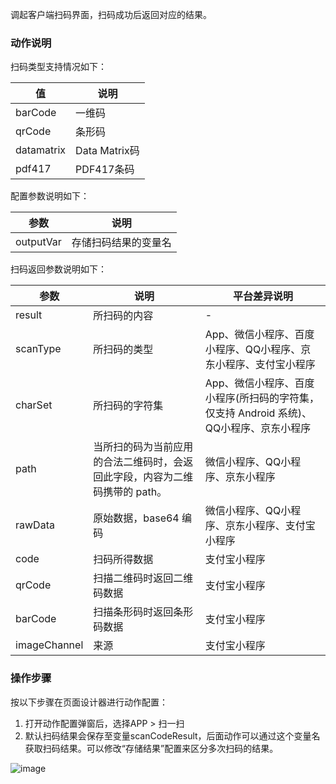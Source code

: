 
调起客户端扫码界面，扫码成功后返回对应的结果。

### 动作说明

扫码类型支持情况如下：

|  值   | 说明  |
|  ----  | ----  |
| barCode  | 一维码 |
| qrCode  | 条形码 |
| datamatrix  | Data Matrix码 |
| pdf417  | PDF417条码 |

配置参数说明如下：

| 参数	| 说明	|
|  ----  | ----  |
| outputVar	| 存储扫码结果的变量名|

扫码返回参数说明如下：

| 参数	| 说明	| 平台差异说明 |
|  ----  | ----  | ----  |
| result	| 所扫码的内容|	  -  |
| scanType	| 所扫码的类型	| App、微信小程序、百度小程序、QQ小程序、京东小程序、支付宝小程序 |
| charSet	| 所扫码的字符集	| App、微信小程序、百度小程序(所扫码的字符集，仅支持 Android 系统)、QQ小程序、京东小程序 |
| path	| 当所扫的码为当前应用的合法二维码时，会返回此字段，内容为二维码携带的 path。	| 微信小程序、QQ小程序、京东小程序 |
| rawData	| 原始数据，base64 编码	| 微信小程序、QQ小程序、京东小程序、支付宝小程序|
| code	| 扫码所得数据	|支付宝小程序 |
| qrCode	| 扫描二维码时返回二维码数据	| 支付宝小程序 |
| barCode	| 扫描条形码时返回条形码数据	| 支付宝小程序 |
| imageChannel	| 来源	| 支付宝小程序 |

### 操作步骤
按以下步骤在页面设计器进行动作配置：
1. 打开动作配置弹窗后，选择APP > 扫一扫
2. 默认扫码结果会保存至变量scanCodeResult，后面动作可以通过这个变量名获取扫码结果。可以修改“存储结果”配置来区分多次扫码的结果。

![image](/img/页面设计/设计器/通用机制/配置事件交互/ccc8af6dfc18e29a0aa61f76b.png)
